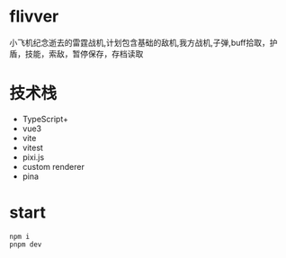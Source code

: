 # flivver
小飞机纪念逝去的雷霆战机,计划包含基础的敌机,我方战机,子弹,buff拾取，护盾，技能，索敌，暂停保存，存档读取

# 技术栈
- TypeScript+
- vue3
- vite
- vitest
- pixi.js
- custom renderer
- pina
# start
    npm i
    pnpm dev